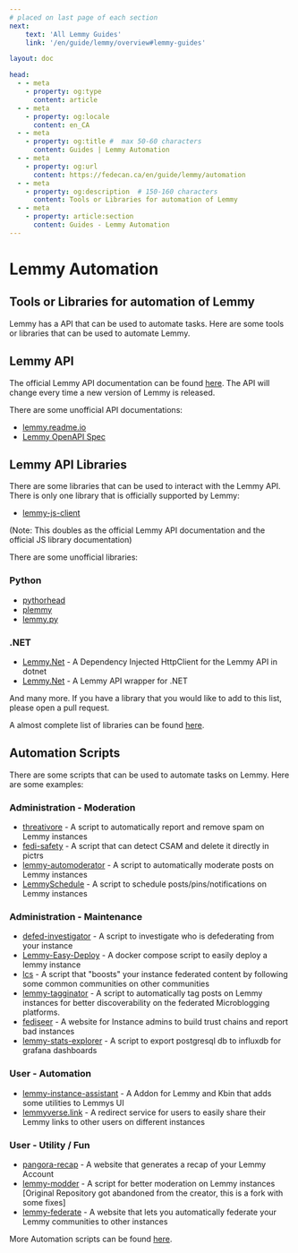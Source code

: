 ```yaml
---
# placed on last page of each section
next:
    text: 'All Lemmy Guides'
    link: '/en/guide/lemmy/overview#lemmy-guides'

layout: doc

head:
  - - meta
    - property: og:type
      content: article
  - - meta
    - property: og:locale
      content: en_CA
  - - meta
    - property: og:title #  max 50-60 characters
      content: Guides | Lemmy Automation
  - - meta
    - property: og:url
      content: https://fedecan.ca/en/guide/lemmy/automation
  - - meta
    - property: og:description  # 150-160 characters
      content: Tools or Libraries for automation of Lemmy
  - - meta
    - property: article:section
      content: Guides - Lemmy Automation
---
```


# Lemmy Automation

## Tools or Libraries for automation of Lemmy


Lemmy has a API that can be used to automate tasks. Here are some tools or libraries that can be used to automate Lemmy.

## Lemmy API

The official Lemmy API documentation can be found [here](https://join-lemmy.org/api/). The API will change every time a new version of Lemmy is released.

There are some unofficial API documentations:

- [lemmy.readme.io](https://lemmy.readme.io/)
- [Lemmy OpenAPI Spec](https://mv-gh.github.io/lemmy_openapi_spec)

## Lemmy API Libraries

There are some libraries that can be used to interact with the Lemmy API. There is only one library that is officially supported by Lemmy:

- [lemmy-js-client](https://join-lemmy.org/api/)

(Note: This doubles as the official Lemmy API documentation and the official JS library documentation)

There are some unofficial libraries:

### Python

- [pythorhead](https://github.com/db0/pythorhead)
- [plemmy](https://github.com/Fedihosting-Foundation/plemmy)
- [lemmy.py](https://codeberg.org/retiolus/Lemmy.py)

### .NET

- [Lemmy.Net](https://github.com/ydinkov/Lemmy.Net) - A Dependency Injected HttpClient for the Lemmy API in dotnet
- [Lemmy.Net](https://github.com/Rickebo/Lemmy.Net) -  	A Lemmy API wrapper for .NET

And many more. If you have a library that you would like to add to this list, please open a pull request.

A almost complete list of libraries can be found [here](https://github.com/dbeley/awesome-lemmy?tab=readme-ov-file#libraries).

## Automation Scripts

There are some scripts that can be used to automate tasks on Lemmy. Here are some examples:

### Administration - Moderation

- [threativore](https://github.com/db0/threativore) - A script to automatically report and remove spam on Lemmy instances
- [fedi-safety](https://github.com/db0/fedi-safety) - A script that can detect CSAM and delete it directly in pictrs
- [lemmy-automoderator](https://github.com/basedcount/lemmy-automoderator) - A script to automatically moderate posts on Lemmy instances
- [LemmySchedule](https://github.com/RikudouSage/LemmySchedule) - A script to schedule posts/pins/notifications on Lemmy instances

### Administration - Maintenance

- [defed-investigator](https://github.com/basedcount/defed-investigator) - A script to investigate who is defederating from your instance
- [Lemmy-Easy-Deploy](https://github.com/ubergeek77/Lemmy-Easy-Deploy) - A docker compose script to easily deploy a lemmy instance
- [lcs](https://github.com/Fmstrat/lcs) - A script that "boosts" your instance federated content by following some common communities on other communities
- [lemmy-tagginator](https://github.com/db0/lemmy-tagginator) - A script to automatically tag posts on Lemmy instances for better discoverability on the federated Microblogging platforms.
- [fediseer](https://gui.fediseer.com/) - A website for Instance admins to build trust chains and report bad instances
- [lemmy-stats-explorer](https://github.com/russjr08/lemmy-stats-exporter) - A script to export postgresql db to influxdb for grafana dashboards
### User - Automation

- [lemmy-instance-assistant](https://github.com/cynber/lemmy-instance-assistant) - A Addon for Lemmy and Kbin that adds some utilities to Lemmys UI
- [lemmyverse.link](https://github.com/RikudouSage/lemmyverse.link) - A redirect service for users to easily share their Lemmy links to other users on different instances

### User - Utility / Fun

- [pangora-recap](https://recap.pangora.social/) - A website that generates a recap of your Lemmy Account
- [lemmy-modder](https://github.com/Nothing4You/lemmy-modder) - A script for better moderation on Lemmy instances [Original Repository got abandoned from the creator, this is a fork with some fixes]
- [lemmy-federate](https://lemmy-federate.com/) - A website that lets you automatically federate your Lemmy communities to other instances

More Automation scripts can be found [here](https://github.com/dbeley/awesome-lemmy?tab=readme-ov-file#userscripts--browser-plugins).